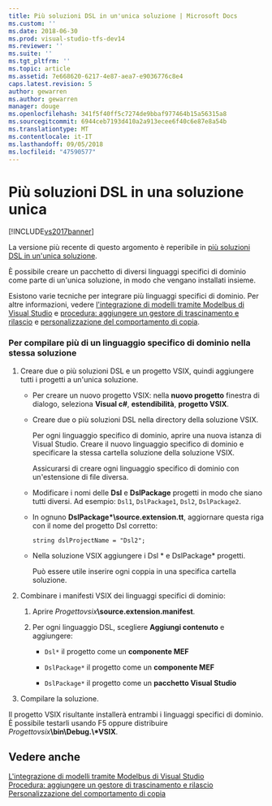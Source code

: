 ```yaml
---
title: Più soluzioni DSL in un'unica soluzione | Microsoft Docs
ms.custom: ''
ms.date: 2018-06-30
ms.prod: visual-studio-tfs-dev14
ms.reviewer: ''
ms.suite: ''
ms.tgt_pltfrm: ''
ms.topic: article
ms.assetid: 7e668620-6217-4e87-aea7-e9036776c8e4
caps.latest.revision: 5
author: gewarren
ms.author: gewarren
manager: douge
ms.openlocfilehash: 341f5f40ff5c7274de9bbaf977464b15a56315a8
ms.sourcegitcommit: 6944ceb7193d410a2a913ecee6f40c6e87e8a54b
ms.translationtype: MT
ms.contentlocale: it-IT
ms.lasthandoff: 09/05/2018
ms.locfileid: "47590577"
---
```

# <a name="multiple-dsls-in-one-solution"></a>Più soluzioni DSL in una soluzione unica
[!INCLUDE[vs2017banner](../includes/vs2017banner.md)]

La versione più recente di questo argomento è reperibile in [più soluzioni DSL in un'unica soluzione](https://docs.microsoft.com/visualstudio/modeling/multiple-dsls-in-one-solution).  
  
È possibile creare un pacchetto di diversi linguaggi specifici di dominio come parte di un'unica soluzione, in modo che vengano installati insieme.  
  
 Esistono varie tecniche per integrare più linguaggi specifici di dominio. Per altre informazioni, vedere [l'integrazione di modelli tramite Modelbus di Visual Studio](../modeling/integrating-models-by-using-visual-studio-modelbus.md) e [procedura: aggiungere un gestore di trascinamento e rilascio](../modeling/how-to-add-a-drag-and-drop-handler.md) e [personalizzazione del comportamento di copia](../modeling/customizing-copy-behavior.md).  
  
### <a name="to-build-more-than-one-dsl-in-the-same-solution"></a>Per compilare più di un linguaggio specifico di dominio nella stessa soluzione  
  
1.  Creare due o più soluzioni DSL e un progetto VSIX, quindi aggiungere tutti i progetti a un'unica soluzione.  
  
    -   Per creare un nuovo progetto VSIX: nella **nuovo progetto** finestra di dialogo, seleziona **Visual c#**, **estendibilità**, **progetto VSIX**.  
  
    -   Creare due o più soluzioni DSL nella directory della soluzione VSIX.  
  
         Per ogni linguaggio specifico di dominio, aprire una nuova istanza di Visual Studio. Creare il nuovo linguaggio specifico di dominio e specificare la stessa cartella soluzione della soluzione VSIX.  
  
         Assicurarsi di creare ogni linguaggio specifico di dominio con un'estensione di file diversa.  
  
    -   Modificare i nomi delle **Dsl** e **DslPackage** progetti in modo che siano tutti diversi. Ad esempio: `Dsl1`, `DslPackage1`, `Dsl2`, `DslPackage2`.  
  
    -   In ognuno **DslPackage\*\source.extension.tt**, aggiornare questa riga con il nome del progetto Dsl corretto:  
  
         `string dslProjectName = "Dsl2";`  
  
    -   Nella soluzione VSIX aggiungere i Dsl * e DslPackage\* progetti.  
  
         Può essere utile inserire ogni coppia in una specifica cartella soluzione.  
  
2.  Combinare i manifesti VSIX dei linguaggi specifici di dominio:  
  
    1.  Aprire _Progettovsix_**\source.extension.manifest**.  
  
    2.  Per ogni linguaggio DSL, scegliere **Aggiungi contenuto** e aggiungere:  
  
        -   `Dsl*` il progetto come un **componente MEF**  
  
        -   `DslPackage*` il progetto come un **componente MEF**  
  
        -   `DslPackage*` il progetto come un **pacchetto Visual Studio**  
  
3.  Compilare la soluzione.  
  
 Il progetto VSIX risultante installerà entrambi i linguaggi specifici di dominio. È possibile testarli usando F5 oppure distribuire _Progettovsix_**\bin\Debug.\\\*VSIX**.  
  
## <a name="see-also"></a>Vedere anche  
 [L'integrazione di modelli tramite Modelbus di Visual Studio](../modeling/integrating-models-by-using-visual-studio-modelbus.md)   
 [Procedura: aggiungere un gestore di trascinamento e rilascio](../modeling/how-to-add-a-drag-and-drop-handler.md)   
 [Personalizzazione del comportamento di copia](../modeling/customizing-copy-behavior.md)



